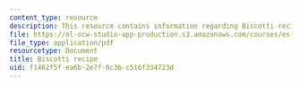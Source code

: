 ```yaml
---
content_type: resource
description: This resource contains information regarding Biscotti recipe.
file: https://ol-ocw-studio-app-production.s3.amazonaws.com/courses/es-s41-speak-italian-with-your-mouth-full-spring-2012/f1462f5fea6b2e7f0c3bc516f334723d_MITES_S41S12_recipe_11.pdf
file_type: application/pdf
resourcetype: Document
title: Biscotti recipe
uid: f1462f5f-ea6b-2e7f-0c3b-c516f334723d
---
```

